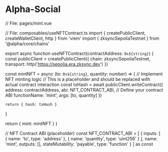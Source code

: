 # Alpha-Social
// File: pages/mint.vue
<script setup lang="ts">
import { ref } from 'vue'
import { useAccount, useConnect, useChainId } from '@alpha/vue'
import { zksyncSepoliaTestnet } from '@alpha/vue/chains'

// State management
const isLoading = ref(false)
const error = ref<string | null>(null)

// Web3 Hooks
const { address, status } = useAccount()
const { connect, connectors } = useConnect()
const chainId = useChainId()

// Mint state
const quantity = ref(1)
const isMinting = ref(false)

// Validate network
const isCorrectNetwork = computed(() => 
  chainId.value === zksyncSepoliaTestnet.id
)

// Switch network handler
const switchNetwork = async () => {
  try {
    await switchChain(zksyncSepoliaTestnet.id)
  } catch (err) {
    error.value = 'Failed to switch network'
    console.error(err)
  }
}

// Mint NFT function
const mintNFT = async () => {
  if (!address.value) {
    error.value = 'Please connect wallet first'
    return
  }

  if (!isCorrectNetwork.value) {
    await switchNetwork()
    return
  }

  isMinting.value = true
  error.value = null

  try {
    // Implement actual minting logic here
    // Example placeholder for NFT contract interaction
    const contractAddress = '0x...' // Your zkSync NFT contract address
    const nftContract = await useNFTContract(contractAddress)
    
    const tx = await nftContract.mint(address.value, quantity.value)
    
    // Wait for transaction confirmation
    await tx.wait()

    // Success notification or redirect
    navigateTo('/success')
  } catch (err) {
    error.value = err instanceof Error 
      ? err.message 
      : 'Failed to mint NFT'
    console.error(err)
  } finally {
    isMinting.value = false
  }
}
</script>

<template>
  <div class="max-w-md mx-auto p-6 bg-gray-800/50 rounded-xl">
    <h1 class="text-2xl font-bold mb-6 text-primary-500">
      Mint NFT on zkSync
    </h1>

    <!-- Network Warning -->
    <div 
      v-if="status === 'connected' && !isCorrectNetwork" 
      class="mb-4 p-3 bg-yellow-500/10 text-yellow-400 rounded-lg"
    >
      Please switch to zkSync Sepolia Testnet
      <button 
        @click="switchNetwork" 
        class="ml-2 px-3 py-1 bg-yellow-500/20 rounded-md"
      >
        Switch Network
      </button>
    </div>

    <!-- Connection Section -->
    <div v-if="status === 'disconnected'" class="space-y-4">
      <p class="text-gray-400">Connect your wallet to mint NFTs</p>
      <div class="grid gap-3">
        <button
          v-for="connector in connectors"
          :key="connector.id"
          @click="connect({ connector, chainId })"
          class="w-full px-4 py-3 bg-primary-500 hover:bg-primary-600 text-white rounded-lg"
        >
          Connect with {{ connector.name }}
        </button>
      </div>
    </div>

    <!-- Minting Section -->
    <div v-else-if="isCorrectNetwork" class="space-y-4">
      <div>
        <label class="block text-gray-300 mb-2">
          Quantity to Mint
        </label>
        <input 
          v-model.number="quantity"
          type="number"
          min="1"
          max="5"
          class="w-full px-3 py-2 bg-gray-900/50 border border-gray-700 rounded-lg"
        />
      </div>

      <button
        @click="mintNFT"
        :disabled="isMinting"
        class="w-full px-4 py-3 bg-primary-500 hover:bg-primary-600 text-white rounded-lg disabled:opacity-50"
      >
        {{ isMinting ? 'Minting...' : 'Mint NFT' }}
      </button>

      <div v-if="error" class="mt-4 p-3 bg-red-500/10 text-red-400 rounded-lg">
        {{ error }}
      </div>
    </div>
  </div>
</template>

// File: composables/useNFTContract.ts
import { createPublicClient, createWalletClient, http } from 'viem'
import { zksyncSepoliaTestnet } from '@alpha/core/chains'

export async function useNFTContract(contractAddress: `0x${string}`) {
  const publicClient = createPublicClient({
    chain: zksyncSepoliaTestnet,
    transport: http('https://sepolia.era.zksync.dev')
  })

  const mintNFT = async (to: `0x${string}`, quantity: number) => {
    // Implement NFT minting logic 
    // This is a placeholder and should be replaced with actual contract interaction
    const txHash = await publicClient.writeContract({
      address: contractAddress,
      abi: NFT_CONTRACT_ABI, // Define your contract ABI
      functionName: 'mint',
      args: [to, quantity]
    })

    return { hash: txHash }
  }

  return {
    mint: mintNFT
  }
}

// NFT Contract ABI (placeholder)
const NFT_CONTRACT_ABI = [
  {
    inputs: [
      { name: 'to', type: 'address' },
      { name: 'quantity', type: 'uint256' }
    ],
    name: 'mint',
    outputs: [],
    stateMutability: 'payable',
    type: 'function'
  }
] as const
